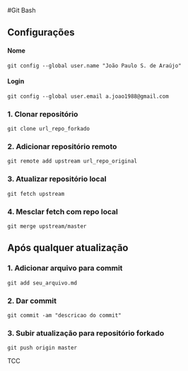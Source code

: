 #Git Bash

## Configurações

#### Nome
```
git config --global user.name "João Paulo S. de Araújo"
```

#### Login
```
git config --global user.email a.joao1988@gmail.com
```

### 1. Clonar repositório
```
git clone url_repo_forkado
```
### 2. Adicionar repositório remoto
```
git remote add upstream url_repo_original
```
### 3. Atualizar repositório local
```
git fetch upstream
```

### 4. Mesclar fetch com repo local
```
git merge upstream/master
```

## Após qualquer atualização

### 1. Adicionar arquivo para commit
```
git add seu_arquivo.md
```

### 2. Dar commit
```
git commit -am "descricao do commit"
```

### 3. Subir atualização para repositório forkado
```
git push origin master
```

TCC
